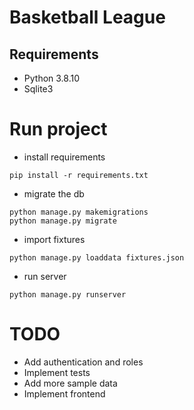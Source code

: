 # Basketball League

## Requirements
- Python 3.8.10
- Sqlite3

# Run project
- install requirements
```
pip install -r requirements.txt
```
- migrate the db
```
python manage.py makemigrations
python manage.py migrate
```
- import fixtures
```
python manage.py loaddata fixtures.json
```
- run server
```
python manage.py runserver
```

# TODO
- Add authentication and roles
- Implement tests
- Add more sample data
- Implement frontend
